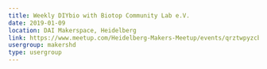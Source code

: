 ```yaml
---
title: Weekly DIYbio with Biotop Community Lab e.V.
date: 2019-01-09
location: DAI Makerspace, Heidelberg
link: https://www.meetup.com/Heidelberg-Makers-Meetup/events/qrztwpyzcbmb/
usergroup: makershd
type: usergroup
---
```

